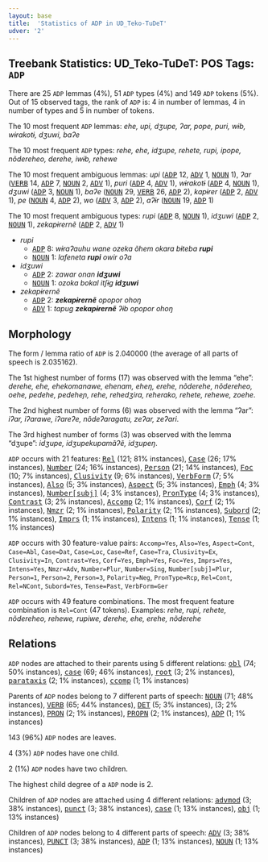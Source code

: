 ```yaml
---
layout: base
title:  'Statistics of ADP in UD_Teko-TuDeT'
udver: '2'
---
```


## Treebank Statistics: UD_Teko-TuDeT: POS Tags: `ADP`

There are 25 `ADP` lemmas (4%), 51 `ADP` types (4%) and 149 `ADP` tokens (5%).
Out of 15 observed tags, the rank of `ADP` is: 4 in number of lemmas, 4 in number of types and 5 in number of tokens.

The 10 most frequent `ADP` lemmas: <em>ehe, upi, dʒupe, ʔar, pope, puri, wɨb, wɨrakotɨ, dʒuwi, baʔe</em>

The 10 most frequent `ADP` types:  <em>rehe, ehe, idʒupe, rehete, rupi, ipope, nõdereheo, derehe, iwɨb, rehewe</em>

The 10 most frequent ambiguous lemmas: <em>upi</em> (<tt><a href="eme_tudet-pos-ADP.html">ADP</a></tt> 12, <tt><a href="eme_tudet-pos-ADV.html">ADV</a></tt> 1, <tt><a href="eme_tudet-pos-NOUN.html">NOUN</a></tt> 1), <em>ʔar</em> (<tt><a href="eme_tudet-pos-VERB.html">VERB</a></tt> 14, <tt><a href="eme_tudet-pos-ADP.html">ADP</a></tt> 7, <tt><a href="eme_tudet-pos-NOUN.html">NOUN</a></tt> 2, <tt><a href="eme_tudet-pos-ADV.html">ADV</a></tt> 1), <em>puri</em> (<tt><a href="eme_tudet-pos-ADP.html">ADP</a></tt> 4, <tt><a href="eme_tudet-pos-ADV.html">ADV</a></tt> 1), <em>wɨrakotɨ</em> (<tt><a href="eme_tudet-pos-ADP.html">ADP</a></tt> 4, <tt><a href="eme_tudet-pos-NOUN.html">NOUN</a></tt> 1), <em>dʒuwi</em> (<tt><a href="eme_tudet-pos-ADP.html">ADP</a></tt> 3, <tt><a href="eme_tudet-pos-NOUN.html">NOUN</a></tt> 1), <em>baʔe</em> (<tt><a href="eme_tudet-pos-NOUN.html">NOUN</a></tt> 29, <tt><a href="eme_tudet-pos-VERB.html">VERB</a></tt> 26, <tt><a href="eme_tudet-pos-ADP.html">ADP</a></tt> 2), <em>kapɨrer</em> (<tt><a href="eme_tudet-pos-ADP.html">ADP</a></tt> 2, <tt><a href="eme_tudet-pos-ADV.html">ADV</a></tt> 1), <em>pe</em> (<tt><a href="eme_tudet-pos-NOUN.html">NOUN</a></tt> 4, <tt><a href="eme_tudet-pos-ADP.html">ADP</a></tt> 2), <em>wo</em> (<tt><a href="eme_tudet-pos-ADV.html">ADV</a></tt> 3, <tt><a href="eme_tudet-pos-ADP.html">ADP</a></tt> 2), <em>aʔɨr</em> (<tt><a href="eme_tudet-pos-NOUN.html">NOUN</a></tt> 19, <tt><a href="eme_tudet-pos-ADP.html">ADP</a></tt> 1)

The 10 most frequent ambiguous types:  <em>rupi</em> (<tt><a href="eme_tudet-pos-ADP.html">ADP</a></tt> 8, <tt><a href="eme_tudet-pos-NOUN.html">NOUN</a></tt> 1), <em>idʒuwi</em> (<tt><a href="eme_tudet-pos-ADP.html">ADP</a></tt> 2, <tt><a href="eme_tudet-pos-NOUN.html">NOUN</a></tt> 1), <em>zekapɨrernẽ</em> (<tt><a href="eme_tudet-pos-ADP.html">ADP</a></tt> 2, <tt><a href="eme_tudet-pos-ADV.html">ADV</a></tt> 1)


* <em>rupi</em>
  * <tt><a href="eme_tudet-pos-ADP.html">ADP</a></tt> 8: <em>wɨraʔauhu wane ozeka õhem okara bɨteba <b>rupi</b></em>
  * <tt><a href="eme_tudet-pos-NOUN.html">NOUN</a></tt> 1: <em>lafeneta <b>rupi</b> owir oʔa</em>
* <em>idʒuwi</em>
  * <tt><a href="eme_tudet-pos-ADP.html">ADP</a></tt> 2: <em>zawar onan <b>idʒuwi</b></em>
  * <tt><a href="eme_tudet-pos-NOUN.html">NOUN</a></tt> 1: <em>ozoka bokal itʃɨg <b>idʒuwi</b></em>
* <em>zekapɨrernẽ</em>
  * <tt><a href="eme_tudet-pos-ADP.html">ADP</a></tt> 2: <em><b>zekapɨrernẽ</b> opopor ohoŋ</em>
  * <tt><a href="eme_tudet-pos-ADV.html">ADV</a></tt> 1: <em>tapug <b>zekapɨrernẽ</b> ʔɨb opopor ohoŋ</em>

## Morphology

The form / lemma ratio of `ADP` is 2.040000 (the average of all parts of speech is 2.035162).

The 1st highest number of forms (17) was observed with the lemma “ehe”: <em>derehe, ehe, ehekomanawe, ehenam, eheŋ, erehe, nõderehe, nõdereheo, oehe, pedehe, pedeheɲ, rehe, rehedʒira, reherako, rehete, rehewe, zoehe</em>.

The 2nd highest number of forms (6) was observed with the lemma “ʔar”: <em>iʔar, iʔarawe, iʔareʔe, nõdeʔaragatu, zeʔar, zeʔari</em>.

The 3rd highest number of forms (3) was observed with the lemma “dʒupe”: <em>idʒupe, idʒupekupamãʔẽ, idʒupeŋ</em>.

`ADP` occurs with 21 features: <tt><a href="eme_tudet-feat-Rel.html">Rel</a></tt> (121; 81% instances), <tt><a href="eme_tudet-feat-Case.html">Case</a></tt> (26; 17% instances), <tt><a href="eme_tudet-feat-Number.html">Number</a></tt> (24; 16% instances), <tt><a href="eme_tudet-feat-Person.html">Person</a></tt> (21; 14% instances), <tt><a href="eme_tudet-feat-Foc.html">Foc</a></tt> (10; 7% instances), <tt><a href="eme_tudet-feat-Clusivity.html">Clusivity</a></tt> (9; 6% instances), <tt><a href="eme_tudet-feat-VerbForm.html">VerbForm</a></tt> (7; 5% instances), <tt><a href="eme_tudet-feat-Also.html">Also</a></tt> (5; 3% instances), <tt><a href="eme_tudet-feat-Aspect.html">Aspect</a></tt> (5; 3% instances), <tt><a href="eme_tudet-feat-Emph.html">Emph</a></tt> (4; 3% instances), <tt><a href="eme_tudet-feat-Number-subj.html">Number[subj]</a></tt> (4; 3% instances), <tt><a href="eme_tudet-feat-PronType.html">PronType</a></tt> (4; 3% instances), <tt><a href="eme_tudet-feat-Contrast.html">Contrast</a></tt> (3; 2% instances), <tt><a href="eme_tudet-feat-Accomp.html">Accomp</a></tt> (2; 1% instances), <tt><a href="eme_tudet-feat-Corf.html">Corf</a></tt> (2; 1% instances), <tt><a href="eme_tudet-feat-Nmzr.html">Nmzr</a></tt> (2; 1% instances), <tt><a href="eme_tudet-feat-Polarity.html">Polarity</a></tt> (2; 1% instances), <tt><a href="eme_tudet-feat-Subord.html">Subord</a></tt> (2; 1% instances), <tt><a href="eme_tudet-feat-Imprs.html">Imprs</a></tt> (1; 1% instances), <tt><a href="eme_tudet-feat-Intens.html">Intens</a></tt> (1; 1% instances), <tt><a href="eme_tudet-feat-Tense.html">Tense</a></tt> (1; 1% instances)

`ADP` occurs with 30 feature-value pairs: `Accomp=Yes`, `Also=Yes`, `Aspect=Cont`, `Case=Abl`, `Case=Dat`, `Case=Loc`, `Case=Ref`, `Case=Tra`, `Clusivity=Ex`, `Clusivity=In`, `Contrast=Yes`, `Corf=Yes`, `Emph=Yes`, `Foc=Yes`, `Imprs=Yes`, `Intens=Yes`, `Nmzr=Adv`, `Number=Plur`, `Number=Sing`, `Number[subj]=Plur`, `Person=1`, `Person=2`, `Person=3`, `Polarity=Neg`, `PronType=Rcp`, `Rel=Cont`, `Rel=NCont`, `Subord=Yes`, `Tense=Past`, `VerbForm=Ger`

`ADP` occurs with 49 feature combinations.
The most frequent feature combination is `Rel=Cont` (47 tokens).
Examples: <em>rehe, rupi, rehete, nõdereheo, rehewe, rupiwe, derehe, ehe, erehe, nõderehe</em>


## Relations

`ADP` nodes are attached to their parents using 5 different relations: <tt><a href="eme_tudet-dep-obl.html">obl</a></tt> (74; 50% instances), <tt><a href="eme_tudet-dep-case.html">case</a></tt> (69; 46% instances), <tt><a href="eme_tudet-dep-root.html">root</a></tt> (3; 2% instances), <tt><a href="eme_tudet-dep-parataxis.html">parataxis</a></tt> (2; 1% instances), <tt><a href="eme_tudet-dep-ccomp.html">ccomp</a></tt> (1; 1% instances)

Parents of `ADP` nodes belong to 7 different parts of speech: <tt><a href="eme_tudet-pos-NOUN.html">NOUN</a></tt> (71; 48% instances), <tt><a href="eme_tudet-pos-VERB.html">VERB</a></tt> (65; 44% instances), <tt><a href="eme_tudet-pos-DET.html">DET</a></tt> (5; 3% instances),  (3; 2% instances), <tt><a href="eme_tudet-pos-PRON.html">PRON</a></tt> (2; 1% instances), <tt><a href="eme_tudet-pos-PROPN.html">PROPN</a></tt> (2; 1% instances), <tt><a href="eme_tudet-pos-ADP.html">ADP</a></tt> (1; 1% instances)

143 (96%) `ADP` nodes are leaves.

4 (3%) `ADP` nodes have one child.

2 (1%) `ADP` nodes have two children.

The highest child degree of a `ADP` node is 2.

Children of `ADP` nodes are attached using 4 different relations: <tt><a href="eme_tudet-dep-advmod.html">advmod</a></tt> (3; 38% instances), <tt><a href="eme_tudet-dep-punct.html">punct</a></tt> (3; 38% instances), <tt><a href="eme_tudet-dep-case.html">case</a></tt> (1; 13% instances), <tt><a href="eme_tudet-dep-obj.html">obj</a></tt> (1; 13% instances)

Children of `ADP` nodes belong to 4 different parts of speech: <tt><a href="eme_tudet-pos-ADV.html">ADV</a></tt> (3; 38% instances), <tt><a href="eme_tudet-pos-PUNCT.html">PUNCT</a></tt> (3; 38% instances), <tt><a href="eme_tudet-pos-ADP.html">ADP</a></tt> (1; 13% instances), <tt><a href="eme_tudet-pos-NOUN.html">NOUN</a></tt> (1; 13% instances)

